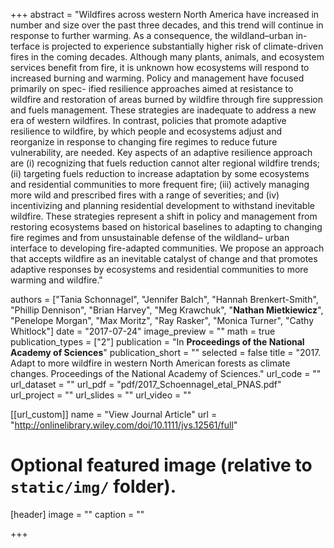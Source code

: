 +++
abstract = "Wildfires across western North America have increased in number and size over the past three decades, and this trend will continue in response to further warming. As a consequence, the wildland–urban in- terface is projected to experience substantially higher risk of climate-driven fires in the coming decades. Although many plants, animals, and ecosystem services benefit from fire, it is unknown how ecosystems will respond to increased burning and warming. Policy and management have focused primarily on spec- ified resilience approaches aimed at resistance to wildfire and restoration of areas burned by wildfire through fire suppression and fuels management. These strategies are inadequate to address a new era of western wildfires. In contrast, policies that promote adaptive resilience to wildfire, by which people and ecosystems adjust and reorganize in response to changing fire regimes to reduce future vulnerability, are needed. Key aspects of an adaptive resilience approach are (i) recognizing that fuels reduction cannot alter regional wildfire trends; (ii) targeting fuels reduction to increase adaptation by some ecosystems and residential communities to more frequent fire; (iii) actively managing more wild and prescribed fires with a range of severities; and (iv) incentivizing and planning residential development to withstand inevitable wildfire. These strategies represent a shift in policy and management from restoring ecosystems based on historical baselines to adapting to changing fire regimes and from unsustainable defense of the wildland– urban interface to developing fire-adapted communities. We propose an approach that accepts wildfire as an inevitable catalyst of change and that promotes adaptive responses by ecosystems and residential communities to more warming and wildfire."

authors = ["Tania Schonnagel", "Jennifer Balch", "Hannah Brenkert-Smith", "Phillip Dennison", "Brian Harvey", "Meg Krawchuk", "**Nathan Mietkiewicz**", "Penelope Morgan", "Max Moritz", "Ray Rasker", "Monica Turner", "Cathy Whitlock"]
date = "2017-07-24"
image_preview = ""
math = true
publication_types = ["2"]
publication = "In **Proceedings of the National Academy of Sciences**"
publication_short = ""
selected = false
title = "2017. Adapt to more wildfire in western North American forests as climate changes. Proceedings of the National Academy of Sciences."
url_code = ""
url_dataset = ""
url_pdf = "pdf/2017_Schoennagel_etal_PNAS.pdf"
url_project = ""
url_slides = ""
url_video = ""

[[url_custom]]
name = "View Journal Article"
url = "http://onlinelibrary.wiley.com/doi/10.1111/jvs.12561/full"

# Optional featured image (relative to `static/img/` folder).
[header]
image = ""
caption = ""

+++
